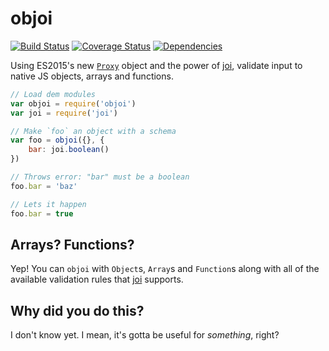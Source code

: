 # objoi

[![Build Status](https://api.travis-ci.org/jpwilliams/objoi.svg)](https://travis-ci.org/jpwilliams/objoi) [![Coverage Status](https://coveralls.io/repos/github/jpwilliams/objoi/badge.svg?branch=master)](https://coveralls.io/github/jpwilliams/objoi?branch=master) [![Dependencies](https://img.shields.io/david/jpwilliams/objoi.svg)]()

Using ES2015's new [`Proxy`](https://developer.mozilla.org/en-US/docs/Web/JavaScript/Reference/Global_Objects/Proxy) object and the power of [joi](https://github.com/hapijs/joi), validate input to native JS objects, arrays and functions.

``` js
// Load dem modules
var objoi = require('objoi')
var joi = require('joi')

// Make `foo` an object with a schema
var foo = objoi({}, {
    bar: joi.boolean()
})

// Throws error: "bar" must be a boolean
foo.bar = 'baz'

// Lets it happen
foo.bar = true
```

## Arrays? Functions?

Yep! You can `objoi` with `Object`s, `Array`s and `Function`s along with all of the available validation rules that [joi](https://github.com/hapijs/joi) supports.

## Why did you do this?

I don't know yet. I mean, it's gotta be useful for _something_, right?
